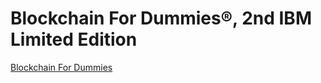 # Blockchain For Dummies®, 2nd IBM Limited Edition

[Blockchain For Dummies](https://cdn.huoyijie.cn/keynotes/blockchain/Blockchain-for-Dummies.pdf)